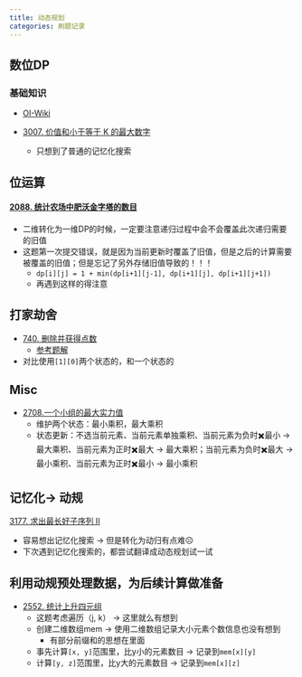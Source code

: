 ```yaml
---
title: 动态规划
categories: 刷题记录
---
```

## 数位DP

### 基础知识
- [OI-Wiki](https://oi-wiki.org/dp/number/)

- [3007. 价值和小于等于 K 的最大数字](https://leetcode.cn/problems/maximum-number-that-sum-of-the-prices-is-less-than-or-equal-to-k/)
	- 只想到了普通的记忆化搜索


## 位运算


#### [2088. 统计农场中肥沃金字塔的数目](https://leetcode.cn/problems/count-fertile-pyramids-in-a-land/)
- 二维转化为一维DP的时候，一定要注意递归过程中会不会覆盖此次递归需要的旧值
- 这题第一次提交错误，就是因为当前更新时覆盖了旧值，但是之后的计算需要被覆盖的旧值；但是忘记了另外存储旧值导致的！！！
	- `dp[i][j] = 1 + min(dp[i+1][j-1], dp[i+1][j], dp[i+1][j+1])`
	- 再遇到这样的得注意


## 打家劫舍
- [740. 删除并获得点数](https://leetcode.cn/problems/delete-and-earn/)
	- [参考题解](https://leetcode.cn/problems/delete-and-earn/solutions/2840359/dpha-xi-biao-shen-du-kong-jian-you-hua-b-i9r2)
- 对比使用`[1][0]`两个状态的，和一个状态的


## Misc
- [2708.一个小组的最大实力值](https://leetcode.cn/problems/maximum-strength-of-a-group/solutions/2897806/on-yi-ci-bian-li-jian-ji-xie-fa-pythonja-xni2)
	- 维护两个状态：最小乘积，最大乘积
	- 状态更新：不选当前元素、当前元素单独乘积、当前元素为负时✖️最小 -> 最大乘积、当前元素为正时✖️最大 -> 最大乘积；当前元素为负时✖️最大 -> 最小乘积、当前元素为正时✖️最小 -> 最小乘积

## 记忆化-> 动规
[3177. 求出最长好子序列 II](https://leetcode.cn/problems/find-the-maximum-length-of-a-good-subsequence-ii/)
- 容易想出记忆化搜索 -> 但是转化为动归有点难☹️
- 下次遇到记忆化搜索的，都尝试翻译成动态规划试一试

## 利用动规预处理数据，为后续计算做准备
- [2552. 统计上升四元组](https://leetcode.cn/problems/count-increasing-quadruplets/)
	- 这题考虑遍历（j, k） -> 这里就么有想到
	- 创建二维数组mem   -> 使用二维数组记录大小元素个数信息也没有想到
		- 有部分前缀和的思想在里面
	- 事先计算`[x, y]`范围里，比y小的元素数目 -> 记录到`mem[x][y]`
	- 计算`[y, z]`范围里，比y大的元素数目 -> 记录到`mem[x][z]`
